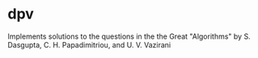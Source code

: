 # dpv
Implements solutions to the questions in the the Great "Algorithms" by S. Dasgupta, C. H. Papadimitriou, and U. V. Vazirani

